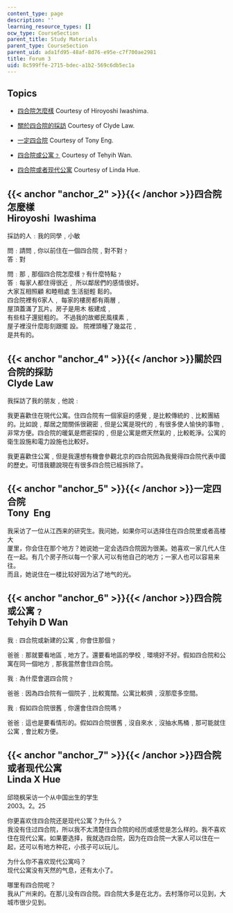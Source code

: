 ```yaml
---
content_type: page
description: ''
learning_resource_types: []
ocw_type: CourseSection
parent_title: Study Materials
parent_type: CourseSection
parent_uid: ada1fd95-48af-8d76-e95e-c7f700ae2981
title: Forum 3
uid: 8c599ffe-2715-bdec-a1b2-569c6db5ec1a
---
```


Topics
------

*   [四合院怎麼樣](#anchor_2) Courtesy of Hiroyoshi Iwashima.  
    
*   [關於四合院的採訪](#anchor_4) Courtesy of Clyde Law.  
    
*   [一定四合院](#anchor_5) Courtesy of Tony Eng.  
    
*   [四合院或公寓﹖](#anchor_6) Courtesy of Tehyih Wan.  
    
*   [四合院或者现代公寓](#anchor_7) Courtesy of Linda Hue.  
    

{{< anchor "anchor_2" >}}{{< /anchor >}}四合院怎麼樣  
Hiroyoshi  Iwashima
--------------------------------------------------------------------

採訪的人﹕我的同學﹐小敏  
  
問﹕請問﹐你以前住在一個四合院﹐對不對﹖  
答﹕對  
  
問﹕那﹐那個四合院怎麼樣﹖有什麼特點﹖  
答﹕每家人都住得很近﹐ 所以鄰居們的感情很好。  
大家互相照顧 和睦相處 生活挺輕 鬆的。  
四合院裡有6家人﹐ 每家的樓房都有兩層﹐  
屋頂蓋滿了瓦片。房子是用木 板建成﹐  
有些柱子還挺粗的。 不過我的故鄉民風樸素﹐  
屋子裡沒什麼彫刻跟擺 設。 院裡頭種了幾盆花﹐  
是共有的。

{{< anchor "anchor_4" >}}{{< /anchor >}}關於四合院的採訪  
Clyde Law
------------------------------------------------------------

我採訪了我的朋友﹐他說﹕  
  
我更喜歡住在現代公寓。住四合院有一個家庭的感覺﹐是比較傳統的﹑比較團結的。比如說﹐鄰居之間關係很親密﹐但是公寓是現代的﹐有很多使人愉快的事物﹐非常方便。四合院的暖氣是燃密探的﹐但是公寓是燃天然氣的﹐比較乾淨。公寓的衛生設施和電力設施也比較好。  
  
我更喜歡住公寓﹐但是我還想有機會參觀北京的四合院因為我覺得四合院代表中國的歷史。可惜我聽說現在有很多四合院已經拆除了。

{{< anchor "anchor_5" >}}{{< /anchor >}}一定四合院  
Tony  Eng
---------------------------------------------------------

我采访了一位从江西来的研究生。我问她，如果你可以选择住在四合院里或者高楼大  
厦里，你会住在那个地方？她说她一定会选四合院因为很美。她喜欢一家几代人住  
在一起。有几个房子所以每一个家人可以有他自己的地方；一家人也可以容易来往。  
而且，她说住在一楼比较好因为沾了地气的光。

{{< anchor "anchor_6" >}}{{< /anchor >}}四合院或公寓﹖   
Tehyih D Wan
---------------------------------------------------------------

我﹕四合院或新建的公寓﹐你會住那個﹖  
  
爸爸﹕那就要看地區﹐地方了。還要看地區的學校﹐環境好不好。假如四合院和公寓在同一個地方﹐那我當然會住四合院。  
  
我﹕為什麼會選四合院﹖  
  
爸爸﹕因為四合院有一個院子﹐比較寬闊。公寓比較擠﹐沒那麼多空間。  
  
我﹕假如四合院很舊﹐你還會住四合院嗎﹖  
  
爸爸﹕這也是要看情形的。假如四合院很舊﹐沒自來水﹐沒抽水馬桶﹐那可能就住公寓﹐會比較方便。

{{< anchor "anchor_7" >}}{{< /anchor >}}四合院或者现代公寓  
Linda X Hue
---------------------------------------------------------------

邱晓枫采访一个从中国出生的学生  
2003。2。25  
  
你更喜欢住四合院还是现代公寓？为什么？  
我没有住过四合院，所以我不太清楚住四合院的经历或感觉是怎么样的。我不喜欢住在现代公寓。如果要选择，我就选四合院，因为在四合院一大家人可以住在一起，还可以有地方种花，小孩子可以玩儿。  
  
为什么你不喜欢现代公寓吗？  
现代公寓没有天然的气息，还有太小了。  
  
哪里有四合院呢？  
我从广州来的。在那儿没有四合院。四合院大多是在北方。去村落你可以见到，大城市很少见到。